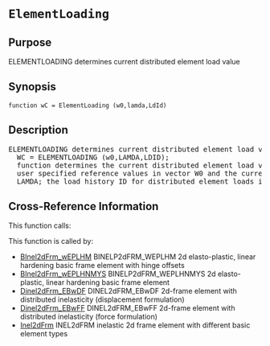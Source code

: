 
<!-- <a name="_top"></a>
<div><a href="../../_index.md">Home</a> &gt;  <a href="#">latest</a> &gt; <a href="_index.md">Element_Library</a> &gt; ElementLoading.m</div> -->

<!--<table width="100%"><tr><td align="left"><a href="../../_index.md"><img alt="<" border="0" src="../../left.png">&nbsp;Master index</a></td>
<td align="right"><a href="_index.md">Index for latest\Element_Library&nbsp;<img alt=">" border="0" src="../../right.png"></a></td></tr></table>-->
# `ElementLoading`
<!-- <h1>ElementLoading
</h1> -->

## <a name="_name"></a>Purpose

<!-- <h2 id="purpose"><a name="_name"></a>Purpose</h2> -->

ELEMENTLOADING determines current distributed element load value

<!-- <div class="box"><strong>ELEMENTLOADING determines current distributed element load value</strong></div> -->

## <a name="_synopsis"></a>Synopsis

`function wC = ElementLoading (w0,lamda,LdId)` 
## <a name="_description"></a>Description

<pre class="comment">ELEMENTLOADING determines current distributed element load value
  WC = ELEMENTLOADING (w0,LAMDA,LDID);
  function determines the current distributed element load values as the product of the
  user specified reference values in vector W0 and the current load factor(s) in row vector
  LAMDA; the load history ID for distributed element loads is specified in row vector LDID</pre>
<!-- <div class="fragment"><pre class="comment">ELEMENTLOADING determines current distributed element load value
  WC = ELEMENTLOADING (w0,LAMDA,LDID);
  function determines the current distributed element load values as the product of the
  user specified reference values in vector W0 and the current load factor(s) in row vector
  LAMDA; the load history ID for distributed element loads is specified in row vector LDID</pre></div> -->

<!-- crossreference -->
## <a name="_cross"></a>Cross-Reference Information

This function calls:
<ul style="list-style-image:url(../../matlabicon.gif)">
</ul>
This function is called by:
<ul style="list-style-image:url(../../matlabicon.gif)">
<li><a href="BInel2dFrm_wEPLHM.md" class="code" title="function BElemResp = BInel2dFrm_wEPLHM (action,L,BElemData,BElemState)">BInel2dFrm_wEPLHM</a>	BINELP2dFRM_WEPLHM 2d elasto-plastic, linear hardening basic frame element with hinge offsets</li><li><a href="BInel2dFrm_wEPLHNMYS.md" class="code" title="function BElemResp = BInel2dFrm_wEPLHNMYS (action,L,BElemData,BElemState)">BInel2dFrm_wEPLHNMYS</a>	BINELP2dFRM_WEPLHNMYS 2d elasto-plastic, linear hardening basic frame element</li><li><a href="Dinel2dFrm_EBwDF.md" class="code" title="function ElemResp = Dinel2dFrm_EBwDF (action,el_no,xyz,ElemData,ElemState)">Dinel2dFrm_EBwDF</a>	DINEL2dFRM_EBwDF 2d-frame element with distributed inelasticity (displacement formulation)</li><li><a href="Dinel2dFrm_EBwFF.md" class="code" title="function ElemResp = Dinel2dFrm_EBwFF (action,el_no,xyz,ElemData,ElemState)">Dinel2dFrm_EBwFF</a>	DINEL2dFRM_EBwFF 2d-frame element with distributed inelasticity (force formulation)</li><li><a href="Inel2dFrm.md" class="code" title="function ElemResp = Inel2dFrm (action,el_no,xyz,ElemData,ElemState)">Inel2dFrm</a>	INEL2dFRM inelastic 2d frame element with different basic element types</li></ul>
<!-- crossreference -->




<!-- <hr><address>Generated on Thu 28-Jan-2021 18:22:44 by <strong><a href="http://www.artefact.tk/software/matlab/m2html/" title="Matlab Documentation in HTML">m2html</a></strong> &copy; 2005</address> -->